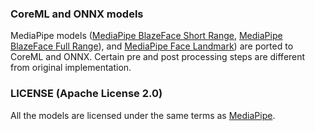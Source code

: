 ### CoreML and ONNX models
MediaPipe models ([MediaPipe BlazeFace Short Range](https://drive.google.com/file/d/1d4-xJP9PVzOvMBDgIjz6NhvpnlG9_i0S/preview), [MediaPipe BlazeFace Full Range](https://drive.google.com/file/d/1jpQt8TB1nMFQ49VSSBKdNEdQOygNRvCP/preview)), and [MediaPipe Face Landmark](https://github.com/google-ai-edge/mediapipe/blob/master/docs/solutions/face_mesh.md#face-landmark-model)) are ported to CoreML and ONNX. Certain pre and post processing steps are different from original implementation.
### LICENSE (Apache License 2.0)
All the models are licensed under the same terms as [MediaPipe](https://github.com/google-ai-edge/mediapipe/blob/master/LICENSE).
